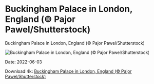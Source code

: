 # Buckingham Palace in London, England (© Pajor Pawel/Shutterstock)

Buckingham Palace in London, England (© Pajor Pawel/Shutterstock)

![Buckingham Palace in London, England (© Pajor Pawel/Shutterstock)](https://bing.com/th?id=OHR.QueenJubilee_EN-US9964271686_UHD.jpg&w=1024&h=576)

Date: 2022-06-03

Download 4k: [Buckingham Palace in London, England (© Pajor Pawel/Shutterstock)](https://bing.com/th?id=OHR.QueenJubilee_EN-US9964271686_UHD.jpg)

